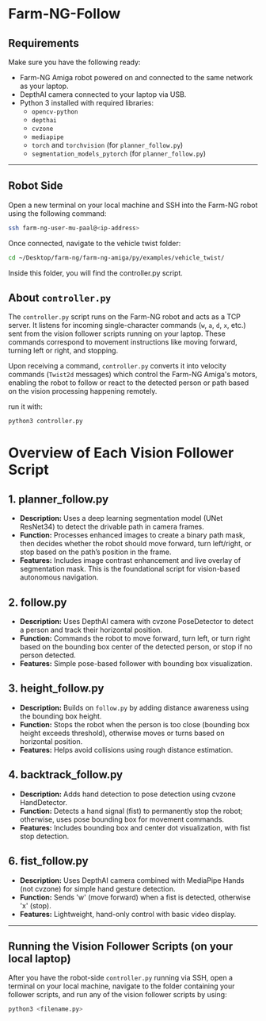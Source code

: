 # Farm-NG-Follow

## Requirements

Make sure you have the following ready:

- Farm-NG Amiga robot powered on and connected to the same network as your laptop.  
- DepthAI camera connected to your laptop via USB.  
- Python 3 installed with required libraries:  
  - `opencv-python`  
  - `depthai`  
  - `cvzone`  
  - `mediapipe`  
  - `torch` and `torchvision` (for `planner_follow.py`)  
  - `segmentation_models_pytorch` (for `planner_follow.py`)  

---

## Robot Side

Open a new terminal on your local machine and SSH into the Farm-NG robot using the following command:

```bash
ssh farm-ng-user-mu-paal@<ip-address>
```
Once connected, navigate to the vehicle twist folder:

```bash
cd ~/Desktop/farm-ng/farm-ng-amiga/py/examples/vehicle_twist/
```
Inside this folder, you will find the controller.py script.

## About `controller.py`

The `controller.py` script runs on the Farm-NG robot and acts as a TCP server. It listens for incoming single-character commands (`w`, `a`, `d`, `x`, etc.) sent from the vision follower scripts running on your laptop. These commands correspond to movement instructions like moving forward, turning left or right, and stopping.

Upon receiving a command, `controller.py` converts it into velocity commands (`Twist2d` messages) which control the Farm-NG Amiga's motors, enabling the robot to follow or react to the detected person or path based on the vision processing happening remotely.

run it with:

```bash
python3 controller.py
```

# Overview of Each Vision Follower Script

## 1. planner_follow.py  
- **Description:** Uses a deep learning segmentation model (UNet ResNet34) to detect the drivable path in camera frames.  
- **Function:** Processes enhanced images to create a binary path mask, then decides whether the robot should move forward, turn left/right, or stop based on the path’s position in the frame.  
- **Features:** Includes image contrast enhancement and live overlay of segmentation mask. This is the foundational script for vision-based autonomous navigation.

## 2. follow.py  
- **Description:** Uses DepthAI camera with cvzone PoseDetector to detect a person and track their horizontal position.  
- **Function:** Commands the robot to move forward, turn left, or turn right based on the bounding box center of the detected person, or stop if no person detected.  
- **Features:** Simple pose-based follower with bounding box visualization.

## 3. height_follow.py  
- **Description:** Builds on `follow.py` by adding distance awareness using the bounding box height.  
- **Function:** Stops the robot when the person is too close (bounding box height exceeds threshold), otherwise moves or turns based on horizontal position.  
- **Features:** Helps avoid collisions using rough distance estimation.

## 4. backtrack_follow.py  
- **Description:** Adds hand detection to pose detection using cvzone HandDetector.  
- **Function:** Detects a hand signal (fist) to permanently stop the robot; otherwise, uses pose bounding box for movement commands.  
- **Features:** Includes bounding box and center dot visualization, with fist stop detection.

## 6. fist_follow.py  
- **Description:** Uses DepthAI camera combined with MediaPipe Hands (not cvzone) for simple hand gesture detection.  
- **Function:** Sends 'w' (move forward) when a fist is detected, otherwise 'x' (stop).  
- **Features:** Lightweight, hand-only control with basic video display.

---
## Running the Vision Follower Scripts (on your local laptop)

After you have the robot-side `controller.py` running via SSH, open a terminal on your local machine, navigate to the folder containing your follower scripts, and run any of the vision follower scripts by using:

```bash
python3 <filename.py>
